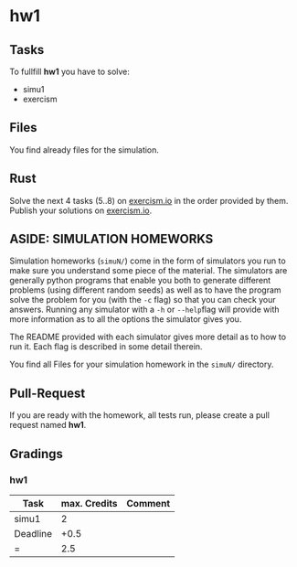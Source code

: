 # hw1

## Tasks
To fullfill **hw1** you have to solve:
- simu1
- exercism

## Files
You find already files for the simulation.

## Rust

Solve the next 4 tasks (5..8) on [exercism.io][] in the order provided by them. Publish your solutions on [exercism.io][].

## ASIDE: SIMULATION HOMEWORKS

Simulation homeworks (`simuN/`) come in the form of simulators you run to
make sure you understand some piece of the material. The simulators are generally python programs that enable you both to generate different problems (using different random seeds) as well as to have the program solve the problem for you (with the `-c` flag) so that you can check your answers. Running any simulator with a `-h` or `--help`flag will provide with more information as to all the options the simulator gives you.

The README provided with each simulator gives more detail as to how to run it. Each flag is described in some detail therein.

You find all Files for your simulation homework in the `simuN/` directory.

## Pull-Request

If you are ready with the homework, all tests run, please create a pull request named **hw1**.

## Gradings

### hw1

| Task | max. Credits | Comment |
|---|---|---|
| simu1 | 2 | |
| Deadline | +0.5 | |
| = | 2.5 | |

[exercism.io]: http://exercism.io
